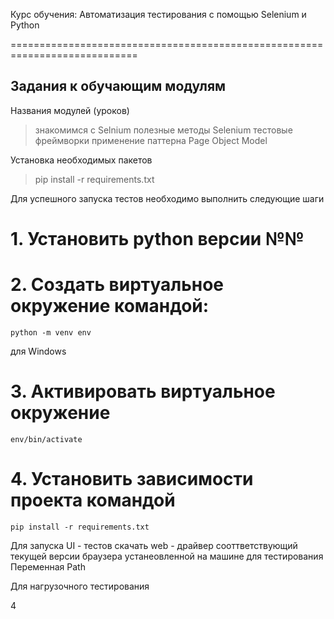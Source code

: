 Курс обучения: Автоматизация тестирования с помощью Selenium и Python

============================================================================

Задания к обучающим модулям
-----------------------------------------------------------------------------
Названия модулей (уроков)
> знакомимся с Selnium 
> полезные методы Selenium
> тестовые фреймворки
> применение паттерна Page Object Model

Установка необходимых пакетов 
> pip install -r requirements.txt

Для успешного запуска тестов необходимо выполнить следующие шаги
# 1. Установить python  версии №№

# 2. Создать виртуальное окружение командой:
```
python -m venv env  
```

для Windows
# 3. Активировать виртуальное окружение
```
env/bin/activate  
```
# 4. Установить зависимости проекта командой
```
pip install -r requirements.txt  
```
 Для запуска UI - тестов скачать web - драйвер сооттветствующий текущей версии браузера устанеовленной на машине для тестирования
 Переменная Path 

 Для нагрузочного тестирования

4
#

